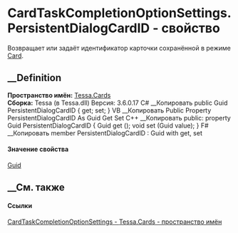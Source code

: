 # CardTaskCompletionOptionSettings.PersistentDialogCardID - свойство
Возвращает или задаёт идентификатор карточки сохранённой в режиме
[Card](T_Tessa_Cards_CardTaskDialogStoreMode.htm).
## __Definition
 **Пространство имён:** [Tessa.Cards](N_Tessa_Cards.htm)  
 **Сборка:** Tessa (в Tessa.dll) Версия: 3.6.0.17
C# __Копировать
     public Guid PersistentDialogCardID { get; set; }
VB __Копировать
     Public Property PersistentDialogCardID As Guid
    	Get
    	Set
C++ __Копировать
     public:
    property Guid PersistentDialogCardID {
    	Guid get ();
    	void set (Guid value);
    }
F# __Копировать
     member PersistentDialogCardID : Guid with get, set
#### Значение свойства
[Guid](https://learn.microsoft.com/dotnet/api/system.guid)
##  __См. также
#### Ссылки
[CardTaskCompletionOptionSettings -
](T_Tessa_Cards_CardTaskCompletionOptionSettings.htm)
[Tessa.Cards - пространство имён](N_Tessa_Cards.htm)
